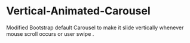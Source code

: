 # Vertical-Animated-Carousel
Modified Bootstrap default Carousel to make it slide vertically whenever mouse scroll occurs or user swipe .  
